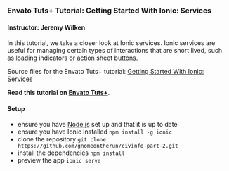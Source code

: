 ### Envato Tuts+ Tutorial: Getting Started With Ionic: Services

#### Instructor: Jeremy Wilken

In this tutorial, we take a closer look at Ionic services. Ionic services are useful for managing certain types of interactions that are short lived, such as loading indicators or action sheet buttons.

Source files for the Envato Tuts+ tutorial: [Getting Started With Ionic: Services](http://code.tutsplus.com/tutorials/getting-started-with-ionic-services--cms-26278)

**Read this tutorial on [Envato Tuts+](https://code.tutsplus.com)**.

#### Setup

* ensure you have [Node.js](https://nodejs.org) set up and that it is up to date
* ensure you have Ionic installed `npm install -g ionic`
* clone the repository `git clone https://github.com/gnomeontherun/civinfo-part-2.git`
* install the dependencies `npm install`
* preview the app `ionic serve`
